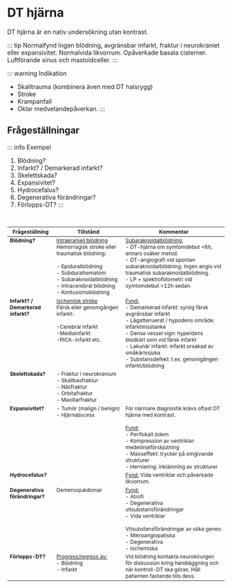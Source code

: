 # DT hjärna
DT hjärna är en nativ undersökning utan kontrast.  

::: tip Normalfynd
Ingen blödning, avgränsbar infarkt, fraktur i neurokraniet eller expansivitet. Normalvida likvorrum. Opåverkade basala cisterner. Luftförande sinus och mastoidceller.
:::

::: warning Indikation
- Skalltrauma (kombinera även med DT halsrygg)
- Stroke
- Krampanfall 
- Oklar medvetandepåverkan. 
:::

## Frågeställningar
::: info Exempel
1. Blödning?
2. Infarkt? / Demarkerad infarkt?
3. Skelettskada?
4. Expansivitet?
5. Hydrocefalus?
6. Degenerativa förändringar?
7. Förlopps-DT?
:::
<br>

| Frågeställning       | Tillstånd           | Kommentar  |
| ------------- |-------------| -------------
| <b>Blödning?</b>   | <u>Intrakraniell blödning</u><br>Hemorragisk stroke eller traumatisk blödning:<br><br>- Epiduralblödning<br>- Subduralhematom<br>- Subaraknoidalblödning<br>- Intracerebral blödning<br>- Kontusionsblödning | <u>Subaraknoidalblödning:</u><br>- DT-hjärna om symtomdebut <6h, annars osäker metod.<br>- DT-angiografi vid spontan subaraknoidalblödning. Ingen angio vid traumatisk subaraknoidalblödning.<br>- LP + spektrofotometri vid symtomdebut >12h sedan.
| <b>Infarkt? /<br>Demarkerad infarkt?</b>     | <u>Ischemisk stroke</u><br>Färsk eller genomgången infarkt:<br><br>-Cerebral infarkt<br>-Mediainfarkt<br>-PICA-infarkt etc.      | <u>Fynd:</u><br>- Demarkerad infarkt: synlig färsk avgränsbar infarkt<br>- Lågattenuerat / hypodens område: infarktmisstanke<br>- Dense vessel sign: hyperdens blodkärl som vid färsk infarkt<br>- Lakunär infarkt: infarkt orsakad av småkärlssjuka<br>- Substansdefekt: t.ex. genomgången infarkt/blödning |
| <b>Skelettskada?</b> | - Fraktur i neurokranium<br>- Skallbasfraktur<br>- Näsfraktur<br>- Orbitafraktur<br>- Maxillarfraktur |
| <b>Expansivitet?</b> | - Tumör (malign / benign)<br>- Hjärnabscess | För närmare diagnostik krävs oftast DT hjärna med kontrast.<br><br><u>Fynd:</u><br>- Perifokalt ödem<br>- Kompression av ventriklar: medellinjeförskjutning<br>- Masseffekt: trycker på omgivande strukturer<br>- Herniering: inklämning av strukturer|
| <b>Hydrocefalus?</b> |  | <u>Fynd:</u> Vida ventriklar och påverkade likvorrum. |
| <b>Degenerativa förändringar?</b> | Demenssjukdomar | <u>Fynd:</u><br>- Atrofi<br>- Degenerativa vitsubstansförändringar<br>- Vida ventriklar<br><br>Vitsubstansförändringar av olika genes:<br>- Mikroangiopatiska<br>- Degenerativa<br>- Ischemiska |
| <b>Förlopps-DT?</b> | <u>Progress/regress av:</u><br>- Blödning<br>- Infarkt | Vid blödning kontakta neurokirurgen för diskussion kring handläggning och när kontroll-DT ska göras. Håll patienten fastande tills dess. |



<style> 
table {
    font-size: 12px;
}

table td {
    vertical-align: top;
}


</style>

